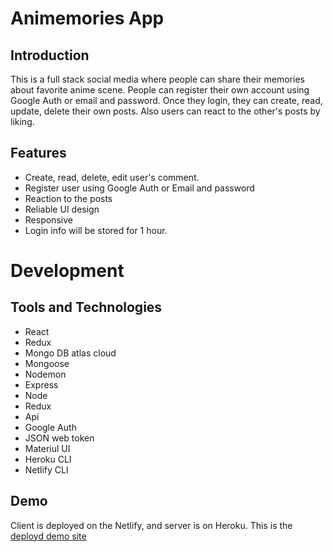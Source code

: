 # Animemories App
## Introduction
This is a full stack social media where people can share their memories about favorite anime scene. People can register their own account using Google Auth or email and password. Once they login, they can create, read, update, delete their own posts. Also users can react to the other's posts by liking. 

## Features
- Create, read, delete, edit user's comment.
- Register user using Google Auth or Email and password
- Reaction to the posts
- Reliable UI design
- Responsive
- Login info will be stored for 1 hour. 

# Development

## Tools and Technologies

- React
- Redux
- Mongo DB atlas cloud
- Mongoose
- Nodemon
- Express
- Node
- Redux
- Api
- Google Auth
- JSON web token
- Materiul UI
- Heroku CLI
- Netlify CLI

## Demo
Client is deployed on the Netlify, and server is on Heroku.
This is the [deployd demo site](https://memoriessocialapp.netlify.app/)